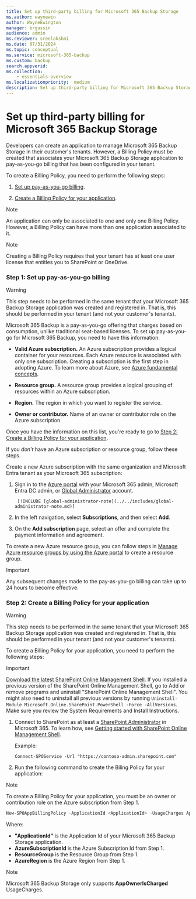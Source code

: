 ```yaml
---
title: Set up third-party billing for Microsoft 365 Backup Storage
ms.author: waynewin
author: WayneEwington
manager: brgussin
audience: admin
ms.reviewer: sreelakshmi
ms.date: 07/31/2024
ms.topic: conceptual
ms.service: microsoft-365-backup
ms.custom: backup
search.appverid:
ms.collection:
    - essentials-overview
ms.localizationpriority:  medium
description: Set up third-party billing for Microsoft 365 Backup Storage.
---
```


# Set up third-party billing for Microsoft 365 Backup Storage

Developers can create an application to manage Microsoft 365 Backup Storage in their customer's tenants. However, a Billing Policy must be created that associates your Microsoft 365 Backup Storage application to pay-as-you-go billing that has been configured in your tenant.

To create a Billing Policy, you need to perform the following steps:

1. [Set up pay-as-you-go billing](#step-1-set-up-pay-as-you-go-billing).

2. [Create a Billing Policy for your application](#step-2-create-a-billing-policy-for-your-application).

> [!NOTE]
> An application can only be associated to one and only one Billing Policy. However, a Billing Policy can have more than one application associated to it.

> [!NOTE]
> Creating a Billing Policy requires that your tenant has at least one user license that entitles you to SharePoint or OneDrive.

### Step 1: Set up pay-as-you-go billing

> [!WARNING]
> This step needs to be performed in the same tenant that your Microsoft 365 Backup Storage application was created and registered in. That is, this should be performed in your tenant (and not your customer's tenants).

Microsoft 365 Backup is a pay-as-you-go offering that charges based on consumption, unlike traditional seat-based licenses. To set up pay-as-you-go for Microsoft 365 Backup, you need to have this information:

- **Valid Azure subscription.** An Azure subscription provides a logical container for your resources. Each Azure resource is associated with only one subscription. Creating a subscription is the first step in adopting Azure. To learn more about Azure, see [Azure fundamental concepts](/azure/cloud-adoption-framework/ready/considerations/fundamental-concepts).

- **Resource group.** A resource group provides a logical grouping of resources within an Azure subscription.

- **Region.** The region in which you want to register the service.

- **Owner or contributor.** Name of an owner or contributor role on the Azure subscription.

Once you have the information on this list, you're ready to go to [Step 2: Create a Billing Policy for your application](#step-2-create-a-billing-policy-for-your-application).

If you *don't* have an Azure subscription or resource group, follow these steps.

Create a new Azure subscription with the same organization and Microsoft Entra tenant as your Microsoft 365 subscription:

1. Sign in to the [Azure portal](https://portal.azure.com/) with your Microsoft 365 admin, Microsoft Entra DC admin, or [Global Administrator](/entra/identity/role-based-access-control/permissions-reference#global-administrator) account.

        [!INCLUDE [global-administrator-note](../../includes/global-administrator-note.md)]

2. In the left navigation, select **Subscriptions**, and then select **Add**.

3. On the **Add subscription** page, select an offer and complete the payment information and agreement.

To create a new Azure resource group, you can follow steps in [Manage Azure resource groups by using the Azure portal](/azure/azure-resource-manager/management/manage-resource-groups-portal) to create a resource group.

> [!IMPORTANT]
> Any subsequent changes made to the pay-as-you-go billing can take up to 24 hours to become effective.

### Step 2: Create a Billing Policy for your application

> [!WARNING]
> This step needs to be performed in the same tenant that your Microsoft 365 Backup Storage application was created and registered in. That is, this should be performed in your tenant (and not your customer's tenants).

To create a Billing Policy for your application, you need to perform the following steps:

> [!IMPORTANT]
> [Download the latest SharePoint Online Management Shell](https://go.microsoft.com/fwlink/p/?LinkId=255251). If you installed a previous version of the SharePoint Online Management Shell, go to Add or remove programs and uninstall "SharePoint Online Management Shell". You might also need to uninstall all previous versions by running `Uninstall-Module Microsoft.Online.SharePoint.PowerShell -Force -AllVersions`. Make sure you review the System Requirements and Install Instructions.
  
1. Connect to SharePoint as at least a [SharePoint Administrator](/sharepoint/sharepointonline/sharepoint-admin-role.md) in Microsoft 365. To learn how, see [Getting started with SharePoint Online Management Shell](/powershell/sharepoint/sharepoint-online/connect-sharepoint-online).

   Example: 

   `Connect-SPOService -Url "https://contoso-admin.sharepoint.com"`
  
2. Run the following command to create the Biling Policy for your application:

> [!NOTE]
> To create a Billing Policy for your application, you must be an owner or contribution role on the Azure subscription from Step 1.
  
```PowerShell
New-SPOAppBillingPolicy -ApplicationId <ApplicationId> -UsageCharges AppOwnerIsCharged -AzureSubscriptionId <AzureSubscriptionId> -ResourceGroup <ResourceGroup> -AzureRegion <AzureRegion>
```

Where:
- **"ApplicationId"** is the Application Id of your Microsoft 365 Backup Storage application.
- **AzureSubscriptionId** is the Azure Subscription Id from Step 1.
- **ResourceGroup** is the Resource Group from Step 1.
- **AzureRegion** is the Azure Region from Step 1.

> [!NOTE]
> Microsoft 365 Backup Storage only supports **AppOwnerIsCharged** UsageCharges.

